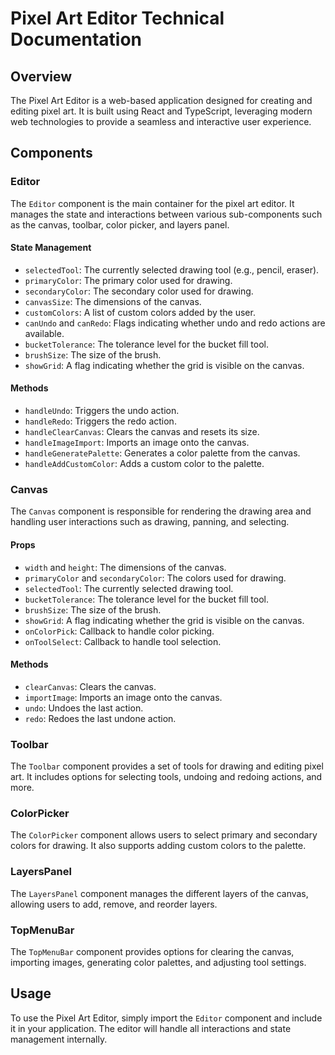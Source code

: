 # Pixel Art Editor Technical Documentation

## Overview

The Pixel Art Editor is a web-based application designed for creating and editing pixel art. It is built using React and TypeScript, leveraging modern web technologies to provide a seamless and interactive user experience.

## Components

### Editor

The `Editor` component is the main container for the pixel art editor. It manages the state and interactions between various sub-components such as the canvas, toolbar, color picker, and layers panel.

#### State Management

- `selectedTool`: The currently selected drawing tool (e.g., pencil, eraser).
- `primaryColor`: The primary color used for drawing.
- `secondaryColor`: The secondary color used for drawing.
- `canvasSize`: The dimensions of the canvas.
- `customColors`: A list of custom colors added by the user.
- `canUndo` and `canRedo`: Flags indicating whether undo and redo actions are available.
- `bucketTolerance`: The tolerance level for the bucket fill tool.
- `brushSize`: The size of the brush.
- `showGrid`: A flag indicating whether the grid is visible on the canvas.

#### Methods

- `handleUndo`: Triggers the undo action.
- `handleRedo`: Triggers the redo action.
- `handleClearCanvas`: Clears the canvas and resets its size.
- `handleImageImport`: Imports an image onto the canvas.
- `handleGeneratePalette`: Generates a color palette from the canvas.
- `handleAddCustomColor`: Adds a custom color to the palette.

### Canvas

The `Canvas` component is responsible for rendering the drawing area and handling user interactions such as drawing, panning, and selecting.

#### Props

- `width` and `height`: The dimensions of the canvas.
- `primaryColor` and `secondaryColor`: The colors used for drawing.
- `selectedTool`: The currently selected drawing tool.
- `bucketTolerance`: The tolerance level for the bucket fill tool.
- `brushSize`: The size of the brush.
- `showGrid`: A flag indicating whether the grid is visible on the canvas.
- `onColorPick`: Callback to handle color picking.
- `onToolSelect`: Callback to handle tool selection.

#### Methods

- `clearCanvas`: Clears the canvas.
- `importImage`: Imports an image onto the canvas.
- `undo`: Undoes the last action.
- `redo`: Redoes the last undone action.

### Toolbar

The `Toolbar` component provides a set of tools for drawing and editing pixel art. It includes options for selecting tools, undoing and redoing actions, and more.

### ColorPicker

The `ColorPicker` component allows users to select primary and secondary colors for drawing. It also supports adding custom colors to the palette.

### LayersPanel

The `LayersPanel` component manages the different layers of the canvas, allowing users to add, remove, and reorder layers.

### TopMenuBar

The `TopMenuBar` component provides options for clearing the canvas, importing images, generating color palettes, and adjusting tool settings.

## Usage

To use the Pixel Art Editor, simply import the `Editor` component and include it in your application. The editor will handle all interactions and state management internally.
